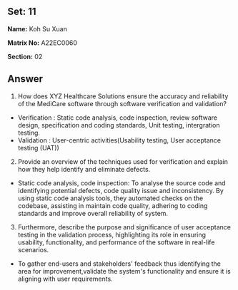 ## Set: 11

**Name:** Koh Su Xuan

**Matrix No:** A22EC0060

**Section:** 02

## Answer
1. How does XYZ Healthcare Solutions ensure the accuracy and reliability of the MediCare software through software verification and validation? 
- Verification : Static code analysis, code inspection, review software design, specification and coding standards, Unit testing, intergration testing.
- Validation : User-centric activities(Usability testing, User acceptance testing (UAT))

2. Provide an overview of the techniques used for verification and explain how they help identify and eliminate defects. 
- Static code analysis, code inspection: To analyse the source code and identifying potential defects, code quality issue and inconsistency. By using static code analysis tools, they automated checks on the codebase, assisting in maintain code quality, adhering to coding standards and improve overall reliability of system.

3. Furthermore, describe the purpose and significance of user acceptance testing in the validation process, highlighting its role in ensuring usability, functionality, and performance of the software in real-life scenarios.
- To gather end-users and stakeholders' feedback thus identifying the area for improvement,validate the system's functionality and ensure it is aligning with user requirements.